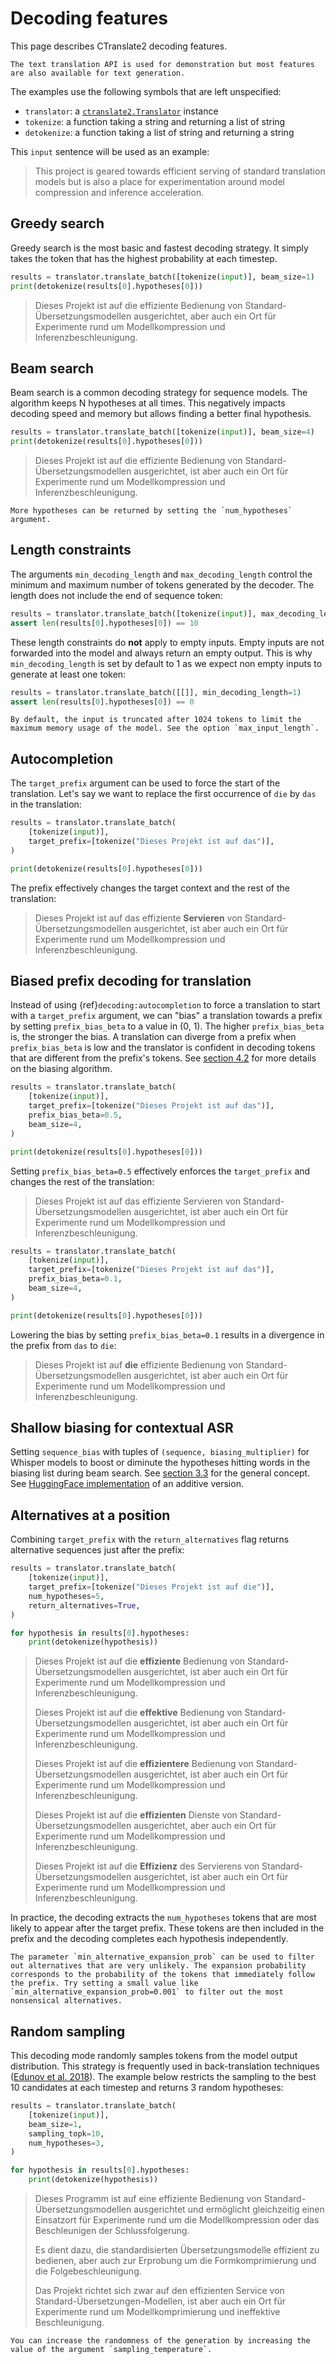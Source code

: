 # Decoding features

This page describes CTranslate2 decoding features.

```{note}
The text translation API is used for demonstration but most features are also available for text generation.
```

The examples use the following symbols that are left unspecified:

* `translator`: a [`ctranslate2.Translator`](python/ctranslate2.Translator.rst) instance
* `tokenize`: a function taking a string and returning a list of string
* `detokenize`: a function taking a list of string and returning a string

This `input` sentence will be used as an example:

> This project is geared towards efficient serving of standard translation models but is also a place for experimentation around model compression and inference acceleration.

## Greedy search

Greedy search is the most basic and fastest decoding strategy. It simply takes the token that has the highest probability at each timestep.

```python
results = translator.translate_batch([tokenize(input)], beam_size=1)
print(detokenize(results[0].hypotheses[0]))
```

> Dieses Projekt ist auf die effiziente Bedienung von Standard-Übersetzungsmodellen ausgerichtet, aber auch ein Ort für Experimente rund um Modellkompression und Inferenzbeschleunigung.

## Beam search

Beam search is a common decoding strategy for sequence models. The algorithm keeps N hypotheses at all times. This negatively impacts decoding speed and memory but allows finding a better final hypothesis.

```python
results = translator.translate_batch([tokenize(input)], beam_size=4)
print(detokenize(results[0].hypotheses[0]))
```

> Dieses Projekt ist auf die effiziente Bedienung von Standard-Übersetzungsmodellen ausgerichtet, ist aber auch ein Ort für Experimente rund um Modellkompression und Inferenzbeschleunigung.

```{tip}
More hypotheses can be returned by setting the `num_hypotheses` argument.
```

## Length constraints

The arguments `min_decoding_length` and `max_decoding_length` control the minimum and maximum number of tokens generated by the decoder. The length does not include the end of sequence token:

```python
results = translator.translate_batch([tokenize(input)], max_decoding_length=10)
assert len(results[0].hypotheses[0]) == 10
```

These length constraints do **not** apply to empty inputs. Empty inputs are not forwarded into the model and always return an empty output. This is why `min_decoding_length` is set by default to 1 as we expect non empty inputs to generate at least one token:

```python
results = translator.translate_batch([[]], min_decoding_length=1)
assert len(results[0].hypotheses[0]) == 0
```

```{attention}
By default, the input is truncated after 1024 tokens to limit the maximum memory usage of the model. See the option `max_input_length`.
```

## Autocompletion

The `target_prefix` argument can be used to force the start of the translation. Let's say we want to replace the first occurrence of `die` by `das` in the translation:

```python
results = translator.translate_batch(
    [tokenize(input)],
    target_prefix=[tokenize("Dieses Projekt ist auf das")],
)

print(detokenize(results[0].hypotheses[0]))
```

The prefix effectively changes the target context and the rest of the translation:

> Dieses Projekt ist auf das effiziente **Servieren** von Standard-Übersetzungsmodellen ausgerichtet, ist aber auch ein Ort für Experimente rund um Modellkompression und Inferenzbeschleunigung.

## Biased prefix decoding for translation

Instead of using {ref}`decoding:autocompletion` to force a translation to start with a `target_prefix` argument, we can "bias" a translation towards a prefix by setting `prefix_bias_beta` to a value in (0, 1).  The higher `prefix_bias_beta` is, the stronger the bias. A translation can diverge from a prefix when `prefix_bias_beta` is low and the translator is confident in decoding tokens that are different from the prefix's tokens.  See [section 4.2](https://arxiv.org/abs/1912.03393) for more details on the biasing algorithm.

```python
results = translator.translate_batch(
    [tokenize(input)],
    target_prefix=[tokenize("Dieses Projekt ist auf das")],
    prefix_bias_beta=0.5,
    beam_size=4,
)

print(detokenize(results[0].hypotheses[0]))
```

Setting `prefix_bias_beta=0.5` effectively enforces the `target_prefix` and changes the rest of the translation:

> Dieses Projekt ist auf das effiziente Servieren von Standard-Übersetzungsmodellen ausgerichtet, ist aber auch ein Ort für Experimente rund um Modellkompression und Inferenzbeschleunigung.

```python
results = translator.translate_batch(
    [tokenize(input)],
    target_prefix=[tokenize("Dieses Projekt ist auf das")],
    prefix_bias_beta=0.1,
    beam_size=4,
)

print(detokenize(results[0].hypotheses[0]))
```

Lowering the bias by setting `prefix_bias_beta=0.1` results in a divergence in the prefix from `das` to `die`:

> Dieses Projekt ist auf **die** effiziente Bedienung von Standard-Übersetzungsmodellen ausgerichtet, ist aber auch ein Ort für Experimente rund um Modellkompression und Inferenzbeschleunigung.

## Shallow biasing for contextual ASR

Setting `sequence_bias` with tuples of `(sequence, biasing_multiplier)` for Whisper models to boost or diminute the hypotheses hitting words in the biasing list during beam search. See [section 3.3](https://aclanthology.org/2024.lrec-main.328.pdf) for the general concept. See [HuggingFace implementation](https://huggingface.co/docs/transformers/en/internal/generation_utils#transformers.SequenceBiasLogitsProcessor) of an additive version.

## Alternatives at a position

Combining `target_prefix` with the `return_alternatives` flag returns alternative sequences just after the prefix:

```python
results = translator.translate_batch(
    [tokenize(input)],
    target_prefix=[tokenize("Dieses Projekt ist auf die")],
    num_hypotheses=5,
    return_alternatives=True,
)

for hypothesis in results[0].hypotheses:
    print(detokenize(hypothesis))
```

> Dieses Projekt ist auf die **effiziente** Bedienung von Standard-Übersetzungsmodellen ausgerichtet, ist aber auch ein Ort für Experimente rund um Modellkompression und Inferenzbeschleunigung.
>
> Dieses Projekt ist auf die **effektive** Bedienung von Standard-Übersetzungsmodellen ausgerichtet, ist aber auch ein Ort für Experimente rund um Modellkompression und Inferenzbeschleunigung.
>
> Dieses Projekt ist auf die **effizientere** Bedienung von Standard-Übersetzungsmodellen ausgerichtet, ist aber auch ein Ort für Experimente rund um Modellkompression und Inferenzbeschleunigung.
>
> Dieses Projekt ist auf die **effizienten** Dienste von Standard-Übersetzungsmodellen ausgerichtet, aber auch ein Ort für Experimente rund um Modellkompression und Inferenzbeschleunigung.
>
> Dieses Projekt ist auf die **Effizienz** des Servierens von Standard-Übersetzungsmodellen ausgerichtet, ist aber auch ein Ort für Experimente rund um Modellkompression und Inferenzbeschleunigung.

In practice, the decoding extracts the `num_hypotheses` tokens that are most likely to appear after the target prefix. These tokens are then included in the prefix and the decoding completes each hypothesis independently.

```{tip}
The parameter `min_alternative_expansion_prob` can be used to filter out alternatives that are very unlikely. The expansion probability corresponds to the probability of the tokens that immediately follow the prefix. Try setting a small value like `min_alternative_expansion_prob=0.001` to filter out the most nonsensical alternatives.
```

## Random sampling

This decoding mode randomly samples tokens from the model output distribution. This strategy is frequently used in back-translation techniques ([Edunov et al. 2018](https://www.aclweb.org/anthology/D18-1045/)). The example below restricts the sampling to the best 10 candidates at each timestep and returns 3 random hypotheses:

```python
results = translator.translate_batch(
    [tokenize(input)],
    beam_size=1,
    sampling_topk=10,
    num_hypotheses=3,
)

for hypothesis in results[0].hypotheses:
    print(detokenize(hypothesis))
```

> Dieses Programm ist auf eine effiziente Bedienung von Standard-Übersetzungsmodellen ausgerichtet und ermöglicht gleichzeitig einen Einsatzort für Experimente rund um die Modellkompression oder das Beschleunigen der Schlussfolgerung.
>
> Es dient dazu, die standardisierten Übersetzungsmodelle effizient zu bedienen, aber auch zur Erprobung um die Formkomprimierung und die Folgebeschleunigung.
>
> Das Projekt richtet sich zwar auf den effizienten Service von Standard-Übersetzungen-Modellen, ist aber auch ein Ort für Experimente rund um Modellkomprimierung und ineffektive Beschleunigung.

```{tip}
You can increase the randomness of the generation by increasing the value of the argument `sampling_temperature`.
```
